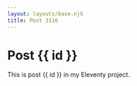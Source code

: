 ```yaml
---
layout: layouts/base.njk
title: Post 3116
---
```


# Post {{ id }}

This is post {{ id }} in my Eleventy project.
